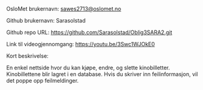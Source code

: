 OsloMet brukernavn: sawes2713@oslomet.no

Github brukernavn: Sarasolstad

Github repo URL: https://github.com/Sarasolstad/Oblig3SARA2.git

Link til videogjennomgang: https://youtu.be/3Swc1WJOkE0

Kort beskrivelse:

En enkel nettside hvor du kan kjøpe, endre, og slette kinobilletter. Kinobillettene blir lagret i en database. Hvis du skriver inn feilinformasjon, vil det poppe opp feilmeldinger.
